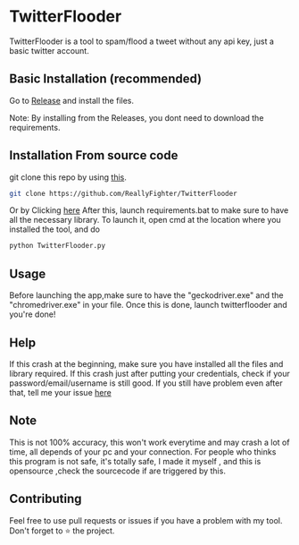 # TwitterFlooder
TwitterFlooder is a tool to spam/flood a tweet without any api key, just a basic twitter account.

## Basic Installation (recommended)
Go to [Release](https://github.com/ReallyFighter/TwitterFlooder/archive/refs/heads/main.zip) and install the files.

Note: By installing from the Releases, you dont need to download the requirements.

## Installation From source code
git clone this repo by using [this](https://git-scm.com/downloads).
```bash
git clone https://github.com/ReallyFighter/TwitterFlooder
```
Or by Clicking [here](https://github.com/ReallyFighter/TwitterFlooder/archive/refs/heads/main.zip)
After this, launch requirements.bat to make sure to have all the necessary library. To launch it, open cmd at the location where you installed the tool, and do
```bash
python TwitterFlooder.py
```
## Usage
Before launching the app,make sure to have the "geckodriver.exe" and the "chromedriver.exe" in your file.
Once this is done, launch twitterflooder and you're done!

## Help
If this crash at the beginning, make sure you have installed all the files and library required. If this crash just after putting your credentials, check if your
password/email/username is still good. If you still have problem even after that, tell me your issue [here](https://github.com/ReallyFighter/TwitterFlooder/issues)

## Note
This is not 100% accuracy, this won't work everytime and may crash a lot of time, all depends of your pc and your connection. For people who thinks this program is not safe, it's totally safe, I made it myself , and this is opensource ,check the sourcecode if are triggered by this. 

## Contributing
Feel free to use pull requests or issues if you have a problem with my tool.
Don't forget to ⭐ the project.
